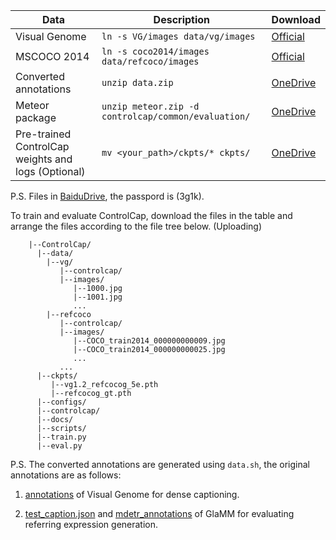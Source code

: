  | Data                        | Description                                                               | Download                                                                |
  | -------------------------------------- | ---------------------------------------------------------------------- | --------------------------------------------------------------------- |
  | Visual Genome  | `ln -s VG/images data/vg/images`  | [Official](https://homes.cs.washington.edu/~ranjay/visualgenome/api.html)   
  | MSCOCO 2014 | `ln -s coco2014/images data/refcoco/images`       | [Official](https://cocodataset.org/#home) |
  | Converted annotations | `unzip data.zip` | [OneDrive](https://mailsucasaccn-my.sharepoint.com/:f:/g/personal/zhaoyuzhong20_mails_ucas_ac_cn/Es5tiSmgeyBEtPAFBwJN8RAB9ZeP3oi21JA2YIETXZtupA?e=R4ev2J) |
  | Meteor package | `unzip meteor.zip -d controlcap/common/evaluation/` | [OneDrive](https://mailsucasaccn-my.sharepoint.com/:f:/g/personal/zhaoyuzhong20_mails_ucas_ac_cn/Es5tiSmgeyBEtPAFBwJN8RAB9ZeP3oi21JA2YIETXZtupA?e=R4ev2J) |
| Pre-trained ControlCap weights and logs (Optional) | `mv <your_path>/ckpts/* ckpts/` | [OneDrive](https://mailsucasaccn-my.sharepoint.com/:f:/g/personal/zhaoyuzhong20_mails_ucas_ac_cn/Es5tiSmgeyBEtPAFBwJN8RAB9ZeP3oi21JA2YIETXZtupA?e=R4ev2J) |

 P.S. Files in [BaiduDrive](https://pan.baidu.com/s/1SRdtx4NdOlFBmspXPUIAjg), the passpord is (3g1k).

To train and evaluate ControlCap, download the files in the table and arrange the files according to the file tree below. (Uploading)

```text
    |--ControlCap/
      |--data/
        |--vg/
           |--controlcap/
           |--images/
              |--1000.jpg
              |--1001.jpg
              ...
        |--refcoco
           |--controlcap/
           |--images/
              |--COCO_train2014_000000000009.jpg
              |--COCO_train2014_000000000025.jpg
              ...
           ...
      |--ckpts/
         |--vg1.2_refcocog_5e.pth
         |--refcocog_gt.pth
      |--configs/
      |--controlcap/
      |--docs/
      |--scripts/
      |--train.py
      |--eval.py
```
P.S. The converted annotations are generated using `data.sh`, the original annotations are as follows:

1. [annotations](https://homes.cs.washington.edu/~ranjay/visualgenome/api.html) of Visual Genome for dense captioning.

2. [test_caption.json](https://drive.google.com/file/d/1zF3UGHU1rvgTujinqJ-hZtrCBVsfsuel/view?usp=sharing) and [mdetr_annotations](https://drive.google.com/file/d/1gvH5ToNtmIr3qz7C9lNi_fDmElwAANsI/view) of GlaMM for evaluating referring expression generation.
